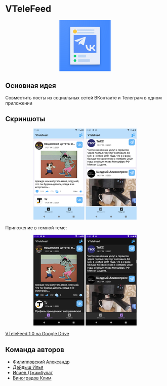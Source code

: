 # VTeleFeed
<p align="center">
<img src="/pictures/1024.png" width="32%"/>
</p>

## Основная идея
Совместить посты из социальных сетей ВКонтакте и Телеграм в одном приложении

## Скриншоты
<p align="center">
<img src="/pictures/screen_vk_light.png" width="32%"/>
<img src="/pictures/screen_tg_light.png" width="32%"/>
</p>
Приложение в темной теме:

<p align="center">
<img src="/pictures/screen_vk_dark.png" width="32%"/>
<img src="/pictures/screen_tg_dark.png" width="32%"/>
</p>

<a href="https://drive.google.com/drive/folders/1E7GnDL-v7gAprzN57dITGDUnIH6Gp-G5?usp=sharing">VTeleFeed 1.0 на Google Drive</a>

## Команда авторов

- [Филипповский Александр](https://github.com/zoders)
- [Дэйдыш Илья](https://github.com/deydysh)
- [Исаев Джамбулат](https://github.com/Djambulat69)
- [Виноградов Клим](https://github.com/vinklim)


